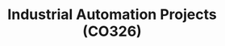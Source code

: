 ---
layout: project_cat
title: Industrial Automation Projects (CO326)
nav_order: 5
permalink: /co326/
has_children: true

code: co326
type: COURSE
parent: Home
has_toc: true
search_exclude: true

readmore: "#"

default_thumb_image: /data/categories/co326/thumbnail.jpg
description: This section contains projects conducted as a partial requirement to complete the course CO326. The timeline for the project is semester 6 (second semester of the third year) of the undergraduate. The main objective of this is to give students a hand on experience of Industrial Communication Networks.
---